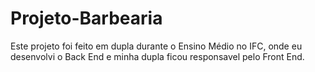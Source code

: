 # Projeto-Barbearia

Este projeto foi feito em dupla durante o Ensino Médio no IFC, onde eu desenvolvi o Back End e minha dupla ficou responsavel pelo Front End.
